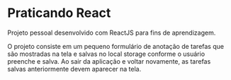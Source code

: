 # Praticando React

Projeto pessoal desenvolvido com ReactJS para fins de aprendizagem.

O projeto consiste em um pequeno formulário de anotação de tarefas que são mostradas na tela e salvas no local storage conforme o usuário preenche e salva. Ao sair da aplicação e voltar novamente, as tarefas salvas anteriormente devem aparecer na tela.
